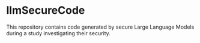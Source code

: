 # llmSecureCode
This repository contains code generated by secure Large Language Models during a study investigating their security.
